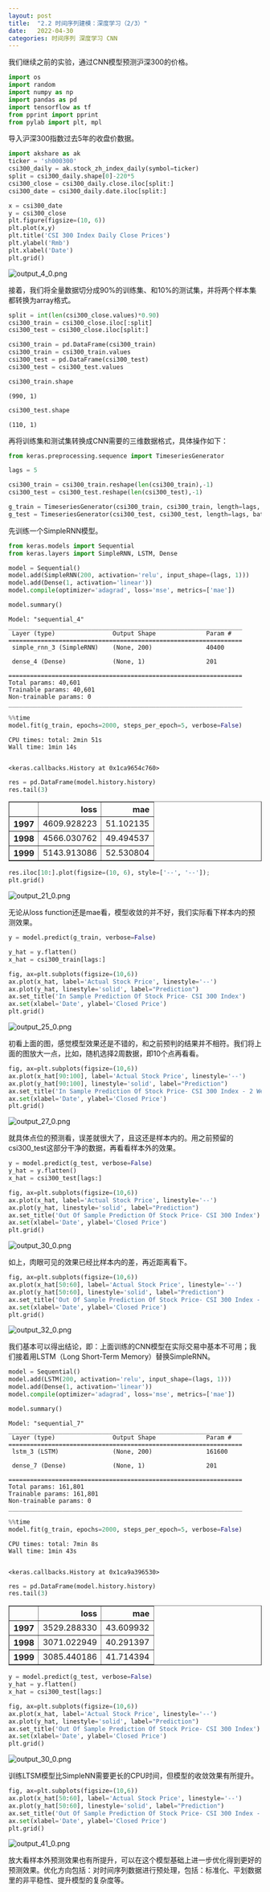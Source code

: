 ```yaml
---
layout: post
title:  "2.2 时间序列建模：深度学习（2/3）"
date:   2022-04-30
categories: 时间序列 深度学习 CNN
---
```



我们继续之前的实验，通过CNN模型预测沪深300的价格。


```python
import os
import random
import numpy as np
import pandas as pd
import tensorflow as tf
from pprint import pprint
from pylab import plt, mpl
```


导入沪深300指数过去5年的收盘价数据。


```python
import akshare as ak
ticker = 'sh000300'
csi300_daily = ak.stock_zh_index_daily(symbol=ticker)
split = csi300_daily.shape[0]-220*5
csi300_close = csi300_daily.close.iloc[split:]
csi300_date = csi300_daily.date.iloc[split:]
```


```python
x = csi300_date
y = csi300_close
plt.figure(figsize=(10, 6))
plt.plot(x,y)
plt.title('CSI 300 Index Daily Close Prices')
plt.ylabel('Rmb')
plt.xlabel('Date')
plt.grid()
```

    
![output_4_0.png](https://s2.loli.net/2022/04/30/RiQ9KCTdxWIU7aj.png)
    

接着，我们将全量数据切分成90%的训练集、和10%的测试集，并将两个样本集都转换为array格式。


```python
split = int(len(csi300_close.values)*0.90)
csi300_train = csi300_close.iloc[:split]
csi300_test = csi300_close.iloc[split:]
```


```python
csi300_train = pd.DataFrame(csi300_train)
csi300_train = csi300_train.values
csi300_test = pd.DataFrame(csi300_test)
csi300_test = csi300_test.values
```


```python
csi300_train.shape
```


    (990, 1)



```python
csi300_test.shape
```


    (110, 1)



再将训练集和测试集转换成CNN需要的三维数据格式，具体操作如下：


```python
from keras.preprocessing.sequence import TimeseriesGenerator
```


```python
lags = 5
```


```python
csi300_train = csi300_train.reshape(len(csi300_train),-1)
csi300_test = csi300_test.reshape(len(csi300_test),-1)
```


```python
g_train = TimeseriesGenerator(csi300_train, csi300_train, length=lags, batch_size=128)
g_test = TimeseriesGenerator(csi300_test, csi300_test, length=lags, batch_size=128)
```


先训练一个SimpleRNN模型。


```python
from keras.models import Sequential
from keras.layers import SimpleRNN, LSTM, Dense
```


```python
model = Sequential()
model.add(SimpleRNN(200, activation='relu', input_shape=(lags, 1)))
model.add(Dense(1, activation='linear'))
model.compile(optimizer='adagrad', loss='mse', metrics=['mae'])
```


```python
model.summary()
```

    Model: "sequential_4"
    _________________________________________________________________
     Layer (type)                Output Shape              Param #   
    =================================================================
     simple_rnn_3 (SimpleRNN)    (None, 200)               40400     
                                                                     
     dense_4 (Dense)             (None, 1)                 201       
                                                                     
    =================================================================
    Total params: 40,601
    Trainable params: 40,601
    Non-trainable params: 0
    _________________________________________________________________
    


```python
%%time
model.fit(g_train, epochs=2000, steps_per_epoch=5, verbose=False)
```

    CPU times: total: 2min 51s
    Wall time: 1min 14s
    

    <keras.callbacks.History at 0x1ca9654c760>


```python
res = pd.DataFrame(model.history.history)
res.tail(3)
```


<div>
<style scoped>
    .dataframe tbody tr th:only-of-type {
        vertical-align: middle;
    }

    .dataframe tbody tr th {
        vertical-align: top;
    }

    .dataframe thead th {
        text-align: right;
    }
</style>
<table border="1" class="dataframe">
  <thead>
    <tr style="text-align: right;">
      <th></th>
      <th>loss</th>
      <th>mae</th>
    </tr>
  </thead>
  <tbody>
    <tr>
      <th>1997</th>
      <td>4609.928223</td>
      <td>51.102135</td>
    </tr>
    <tr>
      <th>1998</th>
      <td>4566.030762</td>
      <td>49.494537</td>
    </tr>
    <tr>
      <th>1999</th>
      <td>5143.913086</td>
      <td>52.530804</td>
    </tr>
  </tbody>
</table>
</div>


```python
res.iloc[10:].plot(figsize=(10, 6), style=['--', '--']);
plt.grid()
```

    
![output_21_0.png](https://s2.loli.net/2022/04/30/9EgL1bD5hIuZejd.png)
    

无论从loss function还是mae看，模型收敛的并不好，我们实际看下样本内的预测效果。


```python
y = model.predict(g_train, verbose=False)
```


```python
y_hat = y.flatten()
x_hat = csi300_train[lags:]
```


```python
fig, ax=plt.subplots(figsize=(10,6))
ax.plot(x_hat, label='Actual Stock Price', linestyle='--')
ax.plot(y_hat, linestyle='solid', label="Prediction")
ax.set_title('In Sample Prediction Of Stock Price- CSI 300 Index')
ax.set(xlabel='Date', ylabel='Closed Price')
plt.grid()
```

    
![output_25_0.png](https://s2.loli.net/2022/04/30/ELHsFc7dOJzqNoS.png)
    

初看上面的图，感觉模型效果还是不错的，和之前预判的结果并不相符。我们将上面的图放大一点，比如，随机选择2周数据，即10个点再看看。


```python
fig, ax=plt.subplots(figsize=(10,6))
ax.plot(x_hat[90:100], label='Actual Stock Price', linestyle='--')
ax.plot(y_hat[90:100], linestyle='solid', label="Prediction")
ax.set_title('In Sample Prediction Of Stock Price- CSI 300 Index - 2 Weeks')
ax.set(xlabel='Date', ylabel='Closed Price')
plt.grid()
```

    
![output_27_0.png](https://s2.loli.net/2022/04/30/FJfNXc5YtZo3sbu.png)
    

就具体点位的预测看，误差就很大了，且这还是样本内的。用之前预留的csi300_test这部分干净的数据，再看看样本外的效果。


```python
y = model.predict(g_test, verbose=False)
y_hat = y.flatten()
x_hat = csi300_test[lags:]
```


```python
fig, ax=plt.subplots(figsize=(10,6))
ax.plot(x_hat, label='Actual Stock Price', linestyle='--')
ax.plot(y_hat, linestyle='solid', label="Prediction")
ax.set_title('Out Of Sample Prediction Of Stock Price- CSI 300 Index')
ax.set(xlabel='Date', ylabel='Closed Price')
plt.grid()
```

    
![output_30_0.png](https://s2.loli.net/2022/04/30/QOhZk78gsbJCHIu.png)
    

如上，肉眼可见的效果已经比样本内的差，再近距离看下。


```python
fig, ax=plt.subplots(figsize=(10,6))
ax.plot(x_hat[50:60], label='Actual Stock Price', linestyle='--')
ax.plot(y_hat[50:60], linestyle='solid', label="Prediction")
ax.set_title('Out Of Sample Prediction Of Stock Price- CSI 300 Index - 2 Weeks')
ax.set(xlabel='Date', ylabel='Closed Price')
plt.grid()
```

    
![output_32_0.png](https://s2.loli.net/2022/04/30/uH5CFBPb1ENfq7A.png)
    

我们基本可以得出结论，即：上面训练的CNN模型在实际交易中基本不可用；我们接着用LSTM（Long Short-Term Memory）替换SimpleRNN。


```python
model = Sequential()
model.add(LSTM(200, activation='relu', input_shape=(lags, 1)))
model.add(Dense(1, activation='linear'))
model.compile(optimizer='adagrad', loss='mse', metrics=['mae'])
```


```python
model.summary()
```

    Model: "sequential_7"
    _________________________________________________________________
     Layer (type)                Output Shape              Param #   
    =================================================================
     lstm_3 (LSTM)               (None, 200)               161600    
                                                                     
     dense_7 (Dense)             (None, 1)                 201       
                                                                     
    =================================================================
    Total params: 161,801
    Trainable params: 161,801
    Non-trainable params: 0
    _________________________________________________________________
    


```python
%%time
model.fit(g_train, epochs=2000, steps_per_epoch=5, verbose=False)
```

    CPU times: total: 7min 8s
    Wall time: 1min 43s
    

    <keras.callbacks.History at 0x1ca9a396530>


```python
res = pd.DataFrame(model.history.history)
res.tail(3)
```


<div>
<style scoped>
    .dataframe tbody tr th:only-of-type {
        vertical-align: middle;
    }

    .dataframe tbody tr th {
        vertical-align: top;
    }

    .dataframe thead th {
        text-align: right;
    }
</style>
<table border="1" class="dataframe">
  <thead>
    <tr style="text-align: right;">
      <th></th>
      <th>loss</th>
      <th>mae</th>
    </tr>
  </thead>
  <tbody>
    <tr>
      <th>1997</th>
      <td>3529.288330</td>
      <td>43.609932</td>
    </tr>
    <tr>
      <th>1998</th>
      <td>3071.022949</td>
      <td>40.291397</td>
    </tr>
    <tr>
      <th>1999</th>
      <td>3085.440186</td>
      <td>41.714394</td>
    </tr>
  </tbody>
</table>
</div>


```python
y = model.predict(g_test, verbose=False)
y_hat = y.flatten()
x_hat = csi300_test[lags:]
```


```python
fig, ax=plt.subplots(figsize=(10,6))
ax.plot(x_hat, label='Actual Stock Price', linestyle='--')
ax.plot(y_hat, linestyle='solid', label="Prediction")
ax.set_title('Out Of Sample Prediction Of Stock Price- CSI 300 Index')
ax.set(xlabel='Date', ylabel='Closed Price')
plt.grid()
```

    
![output_30_0.png](https://s2.loli.net/2022/04/30/QOhZk78gsbJCHIu.png)
    

训练LTSM模型比SimpleNN需要更长的CPU时间，但模型的收敛效果有所提升。


```python
fig, ax=plt.subplots(figsize=(10,6))
ax.plot(x_hat[50:60], label='Actual Stock Price', linestyle='--')
ax.plot(y_hat[50:60], linestyle='solid', label="Prediction")
ax.set_title('Out Of Sample Prediction Of Stock Price- CSI 300 Index - 2 Weeks')
ax.set(xlabel='Date', ylabel='Closed Price')
plt.grid()
```

    
![output_41_0.png](https://s2.loli.net/2022/04/30/DTLWUqMOKSJ9nod.png)
    

放大看样本外预测效果也有所提升，可以在这个模型基础上进一步优化得到更好的预测效果。优化方向包括：对时间序列数据进行预处理，包括：标准化、平划数据里的非平稳性、提升模型的复杂度等。

